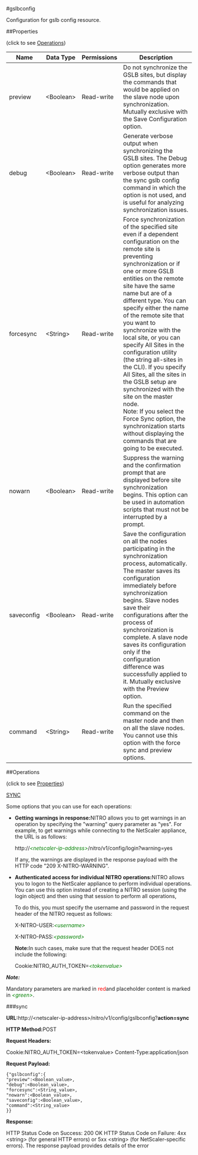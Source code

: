 #gslbconfig

Configuration for gslb config resource.


##Properties 
<span>(click to see [Operations](#opera))</span>


<table><thead><tr><th>Name</th><th>Data Type</th><th>Permissions</th><th>Description</th></tr></thead><tbody><tr><td>preview</td><td>&lt;Boolean></td><td>Read-write</td><td>Do not synchronize the GSLB sites, but display the commands that would be applied on the slave node upon synchronization. Mutually exclusive with the Save Configuration option.</td></tr><tr><td>debug</td><td>&lt;Boolean></td><td>Read-write</td><td>Generate verbose output when synchronizing the GSLB sites. The Debug option generates more verbose output than the sync gslb config command in which the option is not used, and is useful for analyzing synchronization issues.</td></tr><tr><td>forcesync</td><td>&lt;String></td><td>Read-write</td><td>Force synchronization of the specified site even if a dependent configuration on the remote site is preventing synchronization or if one or more GSLB entities on the remote site have the same name but are of a different type. You can specify either the name of the remote site that you want to synchronize with the local site, or you can specify All Sites in the configuration utility (the string all-sites in the CLI). If you specify All Sites, all the sites in the GSLB setup are synchronized with the site on the master node. <br>Note: If you select the Force Sync option, the synchronization starts without displaying the commands that are going to be executed.</td></tr><tr><td>nowarn</td><td>&lt;Boolean></td><td>Read-write</td><td>Suppress the warning and the confirmation prompt that are displayed before site synchronization begins. This option can be used in automation scripts that must not be interrupted by a prompt.</td></tr><tr><td>saveconfig</td><td>&lt;Boolean></td><td>Read-write</td><td>Save the configuration on all the nodes participating in the synchronization process, automatically. The master saves its configuration immediately before synchronization begins. Slave nodes save their configurations after the process of synchronization is complete. A slave node saves its configuration only if the configuration difference was successfully applied to it. Mutually exclusive with the Preview option.</td></tr><tr><td>command</td><td>&lt;String></td><td>Read-write</td><td>Run the specified command on the master node and then on all the slave nodes. You cannot use this option with the force sync and preview options.</td></tr></tbody></table>
##Operations 
<span>(click to see [Properties](#prope))</span>


[SYNC]()


Some options that you can use for each operations:
<ul><li><p><b>Getting warnings in response:</b>NITRO allows you to get warnings in an operation by specifying the "warning" query parameter as "yes". For example, to get warnings while connecting to the NetScaler appliance, the URL is as follows:</p><p>http://<span style="color:green;font-style:italic;">&lt;netscaler-ip-address&gt;</span>/nitro/v1/config/login?warning=yes</p><p>If any, the warnings are displayed in the response payload with the HTTP code "209 X-NITRO-WARNING".</p></li><li><p><b>Authenticated access for individual NITRO operations:</b>NITRO allows you to logon to the NetScaler appliance to perform individual operations. You can use this option instead of creating a NITRO session (using the login object) and then using that session to perform all operations,</p><p>To do this, you must specify the username and password in the request header of the NITRO request as follows:</p><p>X-NITRO-USER:<span style="color:green;font-style:italic;">&lt;username&gt;</span></p><p>X-NITRO-PASS:<span style="color:green;font-style:italic;">&lt;password&gt;</span></p><p><b>Note:</b>In such cases, make sure that the request header DOES not include the following:</p><p>Cookie:NITRO_AUTH_TOKEN=<span style="color:green;font-style:italic;">&lt;tokenvalue&gt;</span></p></li></ul>



***Note:*** 
Mandatory parameters are marked in <span style="color:#FF0000;">red</span>and placeholder content is marked in <span style="color:green;font-style:italic">&lt;green&gt;</span>.

###sync



<b>URL:</b>http://&lt;netscaler-ip-address&gt;/nitro/v1/config/gslbconfig?<b>action=sync</b>
<b>HTTP Method:</b>POST
<b>Request Headers:</b>

Cookie:NITRO_AUTH_TOKEN=&lt;tokenvalue&gt;Content-Type:application/json

<b>Request Payload: </b>```{"gslbconfig":{"preview":<Boolean_value>,"debug":<Boolean_value>,"forcesync":<String_value>,"nowarn":<Boolean_value>,"saveconfig":<Boolean_value>,"command":<String_value>}}```
<b>Response:</b>
HTTP Status Code on Success: 200 OKHTTP Status Code on Failure: 4xx &lt;string&gt; (for general HTTP errors) or 5xx &lt;string&gt; (for NetScaler-specific errors). The response payload provides details of the error



